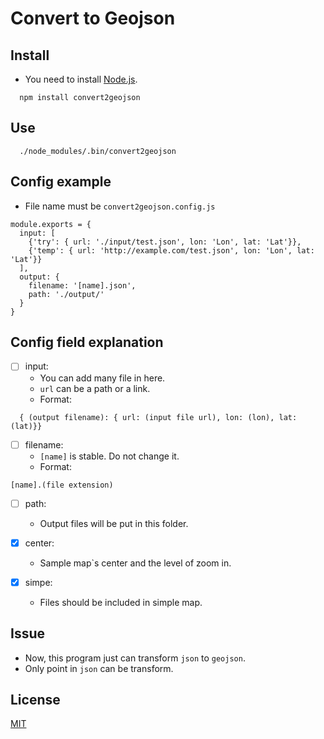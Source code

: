# Convert to Geojson

## Install

- You need to install [Node.js](https://nodejs.org/en/).

```
  npm install convert2geojson
```

## Use

```
  ./node_modules/.bin/convert2geojson
```

## Config example

- File name must be `convert2geojson.config.js`

```
module.exports = { 
  input: [
    {'try': { url: './input/test.json', lon: 'Lon', lat: 'Lat'}},
    {'temp': { url: 'http://example.com/test.json', lon: 'Lon', lat: 'Lat'}}
  ],  
  output: {
    filename: '[name].json',
    path: './output/'
  }  
}
```
## Config field explanation

- [ ] input:
  - You can add many file in here.
  - `url` can be a path or a link.
  - Format:
```
  { (output filename): { url: (input file url), lon: (lon), lat: (lat)}}
```

- [ ] filename:
  - `[name]` is stable. Do not change it.
  - Format:
```
[name].(file extension)
```

- [ ] path:
  - Output files will be put in this folder.

- [x] center:
  - Sample map`s center and the level of zoom in.

- [x] simpe:
  - Files should be included in simple map.

## Issue

- Now, this program just can transform `json` to `geojson`.
- Only point in `json` can be transform.

## License

[MIT](https://github.com/HsuTing/convert2geojson/blob/master/LICENSE)
